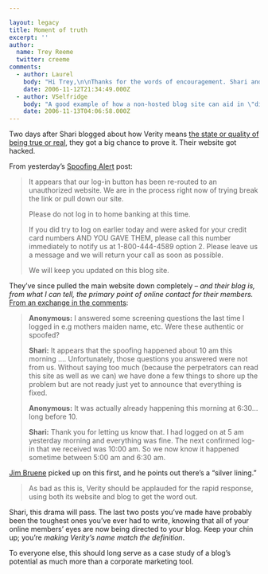 ```yaml
---

layout: legacy
title: Moment of truth
excerpt: ''
author:
  name: Trey Reeme
  twitter: creeme
comments:
  - author: Laurel
    body: "Hi Trey,\n\nThanks for the words of encouragement. Shari and I were busy trading phone calls throughout the day with our teammates in IS and Internal Audit to figure out how to protect our members and communicate to them. Who knew the blog would become a great way give our members up-to-the-minute updates? Much more immediate than email as this is a holiday weekend. I like the way it gives members an opportunity to tell us their concerns and fears-- and us an opportunity to reassure them.  "
    date: 2006-11-12T21:34:49.000Z
  - author: VSelfridge
    body: "A good example of how a non-hosted blog site can aid in \"disaster recovery\" communications.\r\n\r\nHang in there Verity CU. "
    date: 2006-11-13T04:06:58.000Z
---
```


<p>Two days after Shari blogged about how Verity means <a href="http://veritycu.blogspot.com/2006/11/state-or-quality-of-being-true-or-real.html#comments">the state or quality of being true or real</a>, they got a big chance to prove it.  Their website got hacked.</p>
<p>From yesterday&#8217;s <a href="http://veritycu.blogspot.com/2006/11/spoofing-alert.html">Spoofing Alert</a> post:</p>
<blockquote><p>It appears that our log-in button has been re-routed to an unauthorized website. We are in the process right now of trying break the link or pull down our site.</p><p>Please do not log in to home banking at this time.</p><p>If you did try to log on earlier today and were asked for your credit card numbers <span class="caps">AND YOU GAVE THEM</span>, please call this number immediately to notify us at 1-800-444-4589 option 2. Please leave us a message and we will return your call as soon as possible.</p><p>We will keep you updated on this blog site.</p></blockquote>
<p>They&#8217;ve since pulled the main website down completely &#8211; <em>and their blog is, from what I can tell, the primary point of online contact for their members.</em>  <a href="http://veritycu.blogspot.com/2006/11/spoofing-alert.html#comments">From an exchange in the comments</a>:</p>
<blockquote><p><strong>Anonymous:</strong> I answered some screening questions the last time I logged in e.g mothers maiden name, etc. Were these authentic or spoofed?</p><p><strong>Shari:</strong> It appears that the spoofing happened about 10 am this morning &#8230;. Unfortunately, those questions you answered were not from us. Without saying too much (because the perpetrators can read this site as well as we can) we have done a few things to shore up the problem but are not ready just yet to announce that everything is fixed.</p><p><strong>Anonymous:</strong> It was actually already happening this morning at 6:30&#8230; long before 10.</p><p><strong>Shari:</strong> Thank you for letting us know that. I had logged on at 5 am yesterday morning and everything was fine. The next confirmed log-in that we received was 10:00 am. So we now know it happened sometime between 5:00 am and 6:30 am.</p></blockquote>
<p><a href="http://obr.typepad.com/financial_innovations/2006/11/verity_credit_u.html">Jim Bruene</a> picked up on this first, and he points out there&#8217;s a &#8220;silver lining.&#8221;</p>
<blockquote><p>As bad as this is, Verity should be applauded for the rapid response, using both its website and blog to get the word out.</p></blockquote>
<p>Shari, this drama will pass.  The last two posts you&#8217;ve made have probably been the toughest ones you&#8217;ve ever had to write, knowing that all of your online members&#8217; eyes are now being directed to your blog.  Keep your chin up; you&#8217;re <em>making Verity&#8217;s name match the definition</em>.</p>
<p>To everyone else, this should long serve as a case study of a blog&#8217;s potential as much more than a corporate marketing tool.</p>